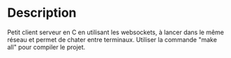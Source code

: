 # Description 

Petit client serveur en C en utilisant les websockets, à lancer dans le même réseau et permet de chater entre terminaux.
Utiliser la commande "make all" pour compiler le projet.
